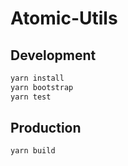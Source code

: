 # Atomic-Utils

## Development

```bash
yarn install
yarn bootstrap
yarn test
```

## Production

```bash
yarn build
```
